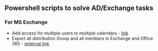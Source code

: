 
## Powershell scripts to solve AD/Exchange tasks
### For MS Exchange
- Add access for multiple users to multiple calendars - [link](add-multiple-users-to-multiple-calendars.ps1)
- Export all distribution Group and all members in Exchange and Office 365 - [external link](https://www.azure365pro.com/how-to-export-all-distribution-group-and-all-members-of-it-exchange-2010/)
